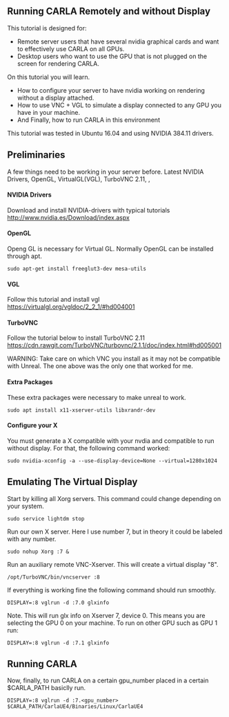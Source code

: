 Running CARLA Remotely and without Display
------


This tutorial is designed for: 
- Remote server users that have several nvidia  graphical cards and want to effectively use CARLA on all GPUs.
-  Desktop users who want to use the GPU that is not plugged on the screen for rendering CARLA.


On this tutorial you will learn.
- How to configure your server to have nvidia working on rendering without a display attached.
-  How to use VNC + VGL to simulate a display connected to any GPU you have in your machine.
- And Finally, how to run CARLA in this environment

This tutorial was tested in Ubuntu 16.04 and using NVIDIA 384.11 drivers.
## Preliminaries 

A few things need to be working in your server before.
 Latest NVIDIA Drivers, OpenGL,  VirtualGL(VGL), TurboVNC 2.11, ,
#### NVIDIA Drivers
Download and install NVIDIA-drivers with typical tutorials
http://www.nvidia.es/Download/index.aspx
#### OpenGL
Openg GL is necessary for Virtual GL. Normally OpenGL
can be installed through apt.

    sudo apt-get install freeglut3-dev mesa-utils
####  VGL
Follow this tutorial and install vgl
https://virtualgl.org/vgldoc/2_2_1/#hd004001

#### TurboVNC
Follow the tutorial below to install TurboVNC 2.11
https://cdn.rawgit.com/TurboVNC/turbovnc/2.1.1/doc/index.html#hd005001

WARNING: Take care on which VNC you install as it may not be compatible with Unreal. The one above was the only one that worked for me. 
#### Extra Packages
These extra packages were necessary to make unreal to work.

    sudo apt install x11-xserver-utils libxrandr-dev




#### Configure your X

You must generate a X compatible with your nvdia and compatible to run without display. For that, the following command worked:

    sudo nvidia-xconfig -a --use-display-device=None --virtual=1280x1024



## Emulating The Virtual Display

Start by killing all Xorg servers. This command could change depending on your system.

    sudo service lightdm stop

Run our own X server. Here I use number 7, but in theory it could be labeled with any number.

    sudo nohup Xorg :7 &

Run an auxiliary remote VNC-Xserver. This will create a
virtual display  "8".

    /opt/TurboVNC/bin/vncserver :8

If everything is working fine the following command
should run smoothly.

    DISPLAY=:8 vglrun -d :7.0 glxinfo
Note. This will run glx info on Xserver 7, device 0. This means you are selecting the GPU 0 on your machine. To run on other GPU such as GPU 1 run:

    DISPLAY=:8 vglrun -d :7.1 glxinfo

## Running CARLA 

Now, finally, to run CARLA on a certain gpu_number placed in a certain $CARLA_PATH basiclly run.

    DISPLAY=:8 vglrun -d :7.<gpu_number> $CARLA_PATH/CarlaUE4/Binaries/Linux/CarlaUE4 
